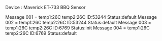 Device : Maverick ET-733 BBQ Sensor

Message 001 = temp1:26C temp2:26C ID:53244 Status:default
Message 002 = temp1:26C temp2:26C ID:53244 Status:default
Message 003 = temp1:26C temp2:26C ID:6769  Status:init
Message 004 = temp1:26C temp2:26C ID:6769  Status:default
